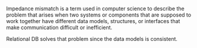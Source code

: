 Impedance mismatch is a term used in computer science to describe the problem that arises when two systems or components that are supposed to work together have different data models, structures, or interfaces that make communication difficult or inefficient.

Relational DB solves that problem since the data models is consistent.

